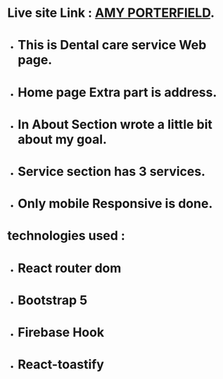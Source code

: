 # Live site Link : [AMY PORTERFIELD](https://independent-service-prov-2654f.web.app/).

- # This is Dental care service Web page.
- # Home page Extra part is address.
- # In About Section wrote a little bit about my goal.
- # Service section has 3 services.
- # Only mobile Responsive is done.
# technologies  used : 

- # React router dom
- # Bootstrap 5
- # Firebase Hook
- # React-toastify